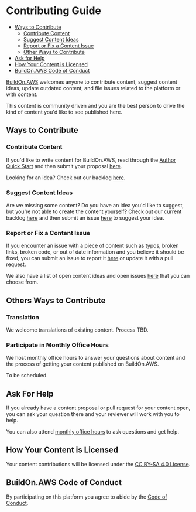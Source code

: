 # Contributing Guide

* [Ways to Contribute](#ways-to-contribute)
  * [Contribute Content](#contribute-content)
  * [Suggest Content Ideas](#suggest-content-ideas)
  * [Report or Fix a Content Issue](#report-or-fix-a-content-issue)
  * [Other Ways to Contribute](#others-ways-to-contribute)
* [Ask for Help](#ask-for-help)
* [How Your Content is Licensed](#how-your-content-is-licensed)
* [BuildOn.AWS Code of Conduct](#buildonaws-code-of-conduct)

[BuildOn.AWS](https://blog.buildon.aws) welcomes anyone to contribute content, suggest content ideas, update outdated content, and file issues related to the platform or with content.

This content is community driven and you are the best person to drive the kind of content you'd like to see published here.

## Ways to Contribute

### Contribute Content

If you'd like to write content for BuildOn.AWS, read through the [Author Quick Start](/AUTHOR_QUICK_START.md) and then submit your proposal [here](https://github.com/build-on-aws/content/issues/new?assignees=jennapederson&labels=content+proposal&template=content-proposal-template.md).

Looking for an idea? Check out our backlog [here](https://github.com/build-on-aws/content/issues?q=is%3Aopen+is%3Aissue+label%3A%22help+wanted%22).

### Suggest Content Ideas

Are we missing some content? Do you have an idea you'd like to suggest, but you're not able to create the content yourself? Check out our current backlog [here](/contribute) and then submit an issue [here](https://github.com/build-on-aws/content/issues/new?assignees=jennapederson&labels=wish+list&template=idea-suggestion-template.md) to suggest your idea.

### Report or Fix a Content Issue

If you encounter an issue with a piece of content such as typos, broken links, broken code, or out of date information and you believe it should be fixed, you can submit an issue to report it [here](https://github.com/build-on-aws/content/issues/new?assignees=jennapederson&labels=bug&template=issue-template.md) or update it with a pull request.

We also have a list of open content ideas and open issues [here](https://github.com/build-on-aws/content/issues?q=is%3Aopen+is%3Aissue+label%3A%22help+wanted%22) that you can choose from.

## Others Ways to Contribute

### Translation

We welcome translations of existing content. Process TBD.

### Participate in Monthly Office Hours

We host monthly office hours to answer your questions about content and the process of getting your content published on BuildOn.AWS.

To be scheduled.

## Ask For Help

If you already have a content proposal or pull request for your content open, you can ask your question there and your reviewer will work with you to help.

You can also attend [monthly office hours](#participate-in-monthly-office-hours) to ask questions and get help.

## How Your Content is Licensed

Your content contributions will be licensed under the [CC BY-SA 4.0 License](/LICENSE).

## BuildOn.AWS Code of Conduct

By participating on this platform you agree to abide by the [Code of Conduct](/CODE_OF_CONDUCT.md).